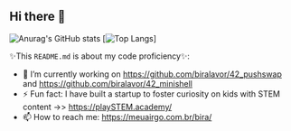 ## Hi there 👋
![Anurag's GitHub stats](https://github-readme-stats.vercel.app/api?username=biralavor&show=reviews,discussions_started,discussions_answered,prs_merged,prs_merged_percentage&theme=tokyonight)
[![Top Langs](https://github-readme-stats.vercel.app/api/top-langs/?username=biralavor&theme=tokyonight)]


✨This `README.md` is about my code proficiency✨:

- 🔭 I’m currently working on https://github.com/biralavor/42_pushswap and https://github.com/biralavor/42_minishell
- ⚡ Fun fact: I have built a startup to foster curiosity on kids with STEM content ->> https://playSTEM.academy/
- 📫 How to reach me: https://meuairgo.com.br/bira/

<!--
- 🌱 I’m currently learning ...
- 👯 I’m looking to collaborate on ...
- 🤔 I’m looking for help with ...
- 💬 Ask me about ...
- 😄 Pronouns: ...
 ...
-->
